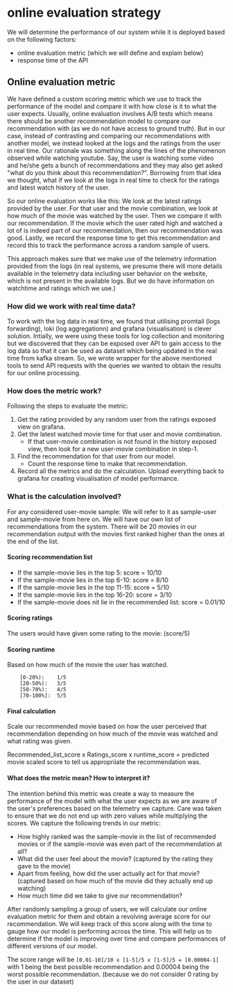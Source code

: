 # online evaluation strategy


We will determine the performance of our system while it is deployed based on the following factors:
- online evaluation metric (which we will define and explain below)
- response time of the API

## Online evaluation metric

We have defined a custom scoring metric which we use to track the performance of the model and compare it with how close is it to what the user expects. Usually, online evaluation involves A/B tests which means there should be another recommendation model to compare our recommendation with (as we do not have access to ground truth). But in our case, instead of contrasting and comparing our recommendations with another model, we instead looked at the logs and the ratings from the user in real time. Our rationale was something along the lines of the phenomenon observed while watching youtube. Say, the user is watching some video and he/she gets a bunch of recommendations and they may also get asked "what do you think about this recommendation?". Borrowing from that idea we thought, what if we look at the logs in real time to check for the ratings and latest watch history of the user.

So our online evaluation works like this: We look at the latest ratings provided by the user. For that user and the movie combination, we look at how much of the movie was watched by the user. Then we compare it with our recommendation. If the movie which the user rated high and watched a lot of is indeed part of our recommendation, then our recommendation was good. Lastly, we record the response time to get this recommendation and record this to track the performance across a random sample of users.

This approach makes sure that we make use of the telemetry information provided from the logs (in real systems, we presume there will more details available in the telemetry data including user behavior on the website, which is not present in the available logs. But we do have information on watchtime and ratings which we use.)

### How did we work with real time data?
To work with the log data in real time, we found that utilising promtail (logs forwarding), loki (log aggregationn) and grafana (visualisation) is clever solution. Intially, we were using these tools for log collection and monitoring but we discovered that they can be exposed over API to gain access to the log data so that it can be used as dataset which being updated in the real time from kafka stream. So, we wrote wrapper for the above mentioned tools to send API requests with the queries we wanted to obtain the results for our online processing.

### How does the metric work?

Following the steps to evaluate the metric:
1. Get the rating provided by any random user from the ratings exposed view on grafana.
2. Get the latest watched movie time for that user and movie combination.
    - If that user-movie combination is not found in the history exposed view, then look for a new user-movie combination in step-1.
3. Find the recommendation for that user from our model.
    - Count the response time to make that recommendation.
4. Record all the metrics and do the calculation. Upload everything back to grafana for creating visualisation of model performance.

### What is the calculation involved?

For any considered user-movie sample: We will refer to it as sample-user and sample-movie from here on.
We will have our own list of recommendations from the system. There will be 20 movies in our recommendation output with the movies first ranked higher than the ones at the end of the list.

#### Scoring recommendation list
- If the sample-movie lies in the top 5: score = 10/10
- If the sample-movie lies in the top 6-10: score = 8/10
- If the sample-movie lies in the top 11-15: score = 5/10
- If the sample-movie lies in the top 16-20: score = 3/10
- If the sample-movie does nit lie in the recommended list: score = 0.01/10

#### Scoring ratings
The users would have given some rating to the movie: (score/5)

#### Scoring runtime
Based on how much of the movie the user has watched.
```
    [0-20%):    1/5
    [20-50%):   3/5
    [50-70%):   4/5
    [70-100%]:  5/5
```
#### Final calculation
Scale our recommended movie based on how the user perceived that recommendation depending on how much of the movie was watched and what rating was given.

Recommended_list_score x Ratings_score x runtime_score = predicted movie scaled score to tell us appropriiate the recommendation was.

#### What does the metric mean? How to interpret it?
The intention behind this metric was create a way to measure the performance of the model with what the user expects as we are aware of the user's preferences based on the telemetry we capture. Care was taken to ensure that we do not end up with zero values while multiplying the scores. 
We capture the following trends in our metric:
- How highly ranked was the sample-movie in the list of recommended movies or if the sample-movie was even part of the recommendation at all?
- What did the user feel about the movie? (captured by the rating they gave to the movie)
- Apart from feeling, how did the user actually act for that movie? (captured based on how much of the movie did they actually end up watching)
- How much time did we take to give our recommendation?


After randomly sampling a group of users, we will calculate our online evaluation metric for them and obtain a revolving average score for our recommendation. We will keep track of this score along with the time to gauge how our model is performing across the time. This will help us to determine if the model is improving over time and compare performances of different versions of our model.

The score range will be `[0.01-10]/10 x [1-5]/5 x [1-5]/5 = [0.00004-1]` with 1 being the best possible recommendation and 0.00004 being the worst possible recommendation.
(because we do not consider 0 rating by the user in our dataset)